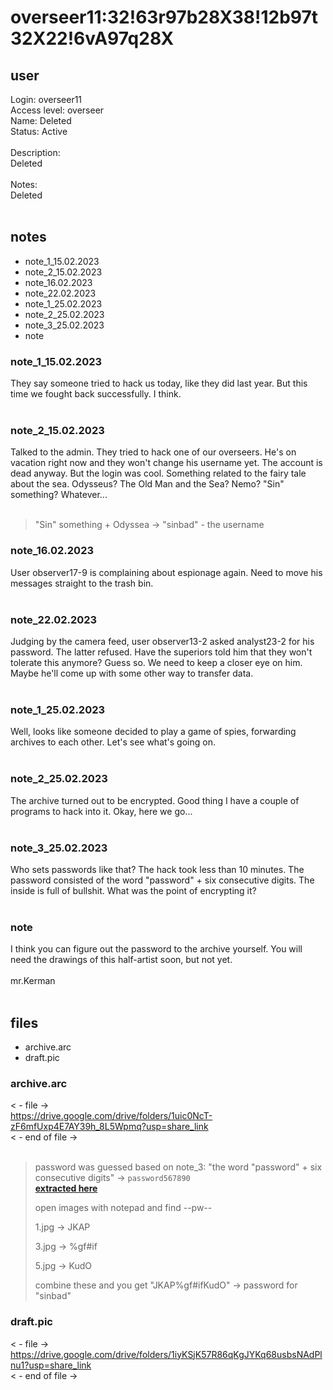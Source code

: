 # overseer11:32!63r97b28X38!12b97t32X22!6vA97q28X
## user
Login: overseer11<br>
Access level: overseer<br>
Name: Deleted<br>
Status: Active<br>
<br>
Description:<br>
Deleted<br>
<br>
Notes:<br>
Deleted<br>
<br>
## notes
- note_1_15.02.2023
- note_2_15.02.2023
- note_16.02.2023
- note_22.02.2023
- note_1_25.02.2023
- note_2_25.02.2023
- note_3_25.02.2023
- note


### note_1_15.02.2023
They say someone tried to hack us today, like they did last year. But this time we fought back successfully. I think.<br>
<br>


### note_2_15.02.2023
Talked to the admin. They tried to hack one of our overseers. He's on vacation right now and they won't change his username yet. The account is dead anyway. But the login was cool. Something related to the fairy tale about the sea. Odysseus? The Old Man and the Sea? Nemo? "Sin" something? Whatever...<br>
<br>

> "Sin" something + Odyssea -> "sinbad" - the username

### note_16.02.2023
User observer17-9 is complaining about espionage again. Need to move his messages straight to the trash bin.<br>
<br>


### note_22.02.2023
Judging by the camera feed, user observer13-2 asked analyst23-2 for his password. The latter refused. Have the superiors told him that they won't tolerate this anymore? Guess so. We need to keep a closer eye on him. Maybe he'll come up with some other way to transfer data.<br>
<br>


### note_1_25.02.2023
Well, looks like someone decided to play a game of spies, forwarding archives to each other. Let's see what's going on.<br>
<br>


### note_2_25.02.2023
The archive turned out to be encrypted. Good thing I have a couple of programs to hack into it. Okay, here we go...<br>
<br>


### note_3_25.02.2023
Who sets passwords like that? The hack took less than 10 minutes. The password consisted of the word "password" + six consecutive digits. The inside is full of bullshit. What was the point of encrypting it?<br>
<br>


### note
I think you can figure out the password to the archive yourself. You will need the drawings of this half-artist soon, but not yet.<br>
<br>
mr.Kerman<br>
<br>
## files
- archive.arc
- draft.pic


### archive.arc
< - file -><br>
<a target='_blank' href="https://drive.google.com/drive/folders/1uic0NcT-zF6mfUxp4E7AY39h_8L5Wpmq?usp=share_link">https://drive.google.com/drive/folders/1uic0NcT-zF6mfUxp4E7AY39h_8L5Wpmq?usp=share_link</a><br>
< - end of file -><br>
<br>

> password was guessed based on note_3: "the word "password" + six consecutive digits" -> `password567890`<br>
> [__extracted here__](https://github.com/3ncy/ARRS-s4/tree/main/Images/overseer11/archive)
>
> open images with notepad and find --pw--
> 
> 1.jpg -> JKAP
> 
> 3.jpg -> %gf#if
> 
> 5.jpg -> KudO
>
> combine these and you get "JKAP%gf#ifKudO" -> password for "sinbad"

### draft.pic
< - file -><br>
<a target='_blank' href="https://drive.google.com/drive/folders/1iyKSjK57R86qKgJYKq68usbsNAdPlnu1?usp=share_link">https://drive.google.com/drive/folders/1iyKSjK57R86qKgJYKq68usbsNAdPlnu1?usp=share_link</a><br>
< - end of file -><br>
<br>
